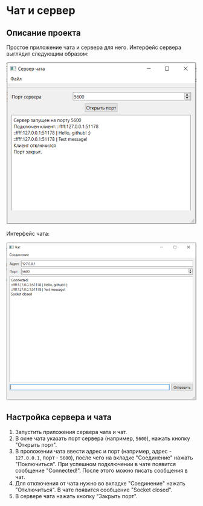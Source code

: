 # Чат и сервер
## Описание проекта
Простое приложение чата и сервера для него. Интерфейс сервера выглядит следующим образом:

![net_server](https://github.com/niksuf/Chat/blob/master/img/Screenshot_1.png)

Интерфейс чата:

![chat](https://github.com/niksuf/Chat/blob/master/img/Screenshot_2.png)

## Настройка сервера и чата
1. Запустить приложения сервера чата и чат.
2. В окне чата указать порт сервера (например, ```5600```), нажать кнопку "Открыть порт".
3. В проложении чата ввести адрес и порт (например, адрес - ```127.0.0.1```, порт - ```5600```), после чего на вкладке "Соединение" нажать "Поключиться". При 
успешном подключении в чате появится сообщение "Connected!". После этого можно писать сообщения в чат.
4. Для отключения от чата нужно во вкладке "Соединение" нажать "Отключиться". В чате появится сообщение "Socket closed".
5. В сервере чата нажать кнопку "Закрыть порт".
